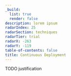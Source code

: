 ```yaml
---
_build:
  list: true
  render: false
description: lorem ipsum
radarIndex: 25
radarSection: techniques
radarTier: trial
radarX: -263
radarY: -119
table-of-contents: false
title: Continuous Deployment
---
```


TODO justification
